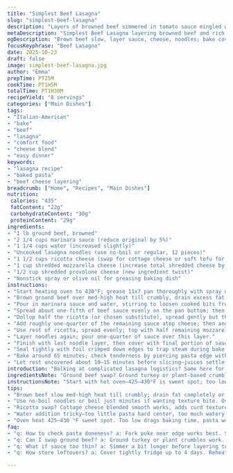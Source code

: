 ```yaml
---
title: "Simplest Beef Lasagna"
slug: "simplest-beef-lasagna"
description: "Layers of browned beef simmered in tomato sauce mingled with water to keep it saucy. Uncooked noodles softened by baking steam with ricotta and mozzarella sprinkled in thoughtful portions. Covered tightly for even cooking. Baked until bubbling and tender. Rested well for slicing. Substitutions possible for ricotta with cottage cheese, or swap mozzarella with provolone if needed. Nonstick spray or a smear of olive oil stops noodles sticking. Watch for pasta softness by piercing late in bake – no soggy mush yet no crunch. Measures shifted slightly to tweak moisture and cheese balance. Familiar smells of simmering beef and oregano in sauce, golden cheese melting on top. Because no one likes dry bottom layers or uneven cook with layered pasta. Easy yet forgiving, especially if you tweak sauce thickness or cheese ratios. Keep foil tightly wrapped - no steam escape, no dry edges. Timed bake plus tactile poke with fork tells all."
metaDescription: "Simplest Beef Lasagna layering browned beef and rich cheeses baked with no-boil noodles for tender slices; easy swaps and clear texture tips included"
ogDescription: "Brown beef slow, layer sauce, cheese, noodles; bake covered 65 mins. Watch fork test—poke gently, no crunch. Let rest before slicing. Cheese combos matter."
focusKeyphrase: "Beef Lasagna"
date: 2025-10-23
draft: false
image: simplest-beef-lasagna.jpg
author: "Emma"
prepTime: PT25M
cookTime: PT1H5M
totalTime: PT1H30M
recipeYield: "8 servings"
categories: ["Main Dishes"]
tags:
- "Italian-American"
- "bake"
- "beef"
- "lasagna"
- "comfort food"
- "cheese blend"
- "easy dinner"
keywords:
- "lasagna recipe"
- "baked pasta"
- "beef cheese layering"
breadcrumb: ["Home", "Recipes", "Main Dishes"]
nutrition: 
 calories: "435"
 fatContent: "22g"
 carbohydrateContent: "30g"
 proteinContent: "29g"
ingredients:
- "1 lb ground beef, browned"
- "2 1/4 cups marinara sauce (reduce original by 5%)"
- "1 1/4 cups water (increased slightly)"
- "Uncooked lasagna noodles (use no-boil or regular, 12 pieces)"
- "1 1/2 cups ricotta cheese (swap for cottage cheese or soft tofu for twist)"
- "1 cup shredded mozzarella cheese (increase total shredded cheese by 10%, add provolone mix)"
- "1/2 cup shredded provolone cheese (new ingredient twist)"
- "Nonstick spray or olive oil for greasing baking dish"
instructions:
- "Start heating oven to 430°F; grease 11x7 pan thoroughly with spray or oil."
- "Brown ground beef over med-high heat till crumbly, drain excess fat well or blot with paper towels; return meat to pan over med-low heat."
- "Pour in marinara sauce and water, stirring to loosen cooked bits from pan; simmer just enough to blend flavors, no heavy reduction needed."
- "Spread about one-fifth of beef sauce evenly on the pan bottom; then cover with a layer of noodles, overlapping slightly but not crowded."
- "Dollop half the ricotta (or chosen substitute), spread gently but thoroughly; sprinkle a mix of about one-third mozzarella and provolone cheese."
- "Add roughly one-quarter of the remaining sauce atop cheese; then another noodle sheet layer."
- "Use rest of ricotta, spread evenly; top with half remaining mozzarella-provolone combo."
- "Layer noodles again; pour one-quarter of sauce over this layer."
- "Finish with last noodle layer, then cover with final portion of sauce and sprinkle remaining shredded cheeses evenly on top."
- "Seal tightly with foil crimped down edges to trap steam during bake."
- "Bake around 65 minutes; check tenderness by piercing pasta edge with fork near end—should glide in with slight resistance but no crunch. If crisp, bake longer uncovered up to 10 minutes."
- "Let rest uncovered about 10–15 minutes before slicing—juices settle, easier cutting."
introduction: "Balking at complicated lasagna logistics? Same here for years. Saucy beef, uncooked pasta—tried reducing soak times, overbaking, soggy noodles. Learned to nudge water ratio up just a smidge, switch ricotta for cottage cheese when fridge runs dry. Mozzarella alone too mild, provolone adds bite and sharper melt. Greasing pan a must; prevents sticky disaster. Foil wrap traps moister steam. Scent of marinara bubbling through the noodles—tell when the whole pan simmers irresistibly. Resting? Crucial. Cuts hold together instead of oozing away. Midweek dinner saver or batch for weekend crowd. Not fussy, but technique matters. Clues come from fork and eyes, not clock alone. Beef browned just right, sauce heated fully before layering—not cold or whole mess soggy. Worth playing with cheese blends or pasta thickness. Feel free to swap ground turkey in, but watch seasoning tweak."
ingredientsNote: "Ground beef swap? Ground turkey or plant-based crumbles work but adjust seasoning with more garlic and herbs—turkey tends to be bland. For sauce, store-bought marinara is solid convenience, but adding crushed tomatoes or a splash of wine deepens flavor if you have time. Water addition crucial here; too little, pasta stays tough at center, too much and sauce thins out—aim for saucy but not soupy. Cheese-wise, ricotta's mild creaminess can be replaced with cottage cheese, but blend beforehand to smooth curds. Mozzarella often overused; mix provolone or fontina for complexity and better melt. Nonstick spray or a quick olive oil rub stops noodles from sticking during soak and baking. Use no-boil noodles to simplify or boil regular ones briefly if you want firmer bite. Don’t skip draining grease thoroughly—too fatty layers make dish greasy. Foil wrap essential to steaming pasta tender without drying top layer."
instructionsNote: "Start with hot oven—425–430°F is sweet spot; too low and the baking drags, pasta won’t soften properly; too high and cheese browns too fast with uneven cook. Brown meat thoroughly till just cooked through, not charred—draining fat prevents grease puddles in final bake. Stir sauce with water in same pan—scraping browned bits off bottom adds flavor punch, but simmer briefly so sauce loosens but doesn’t evaporate too much. Layer carefully: sauce base seals pan, pasta layers separate cheeses and sauce, stopping clumps or dry patches. Cheese spreads best if softened or mixed before spreading. Using a mix of mozzarella and provolone creates richer melty texture. Don’t pile too thick; even layering helps heat distribution. Wrap tightly with foil; crimp edges well or moisture escapes and edges dry out. Bake for about 65 minutes, poke test pasta near edge—fork should sink easily with gentle resistance. Let rest 10–15 mins so juices stabilize—cutting immediately dumps watery mess. Use foil tent to keep warm if needed. Leftovers bake well; add splash water before reheating to prevent dryness."
tips:
- "Brown beef slow med-high heat till crumbly; drain fat completely or blot. Fat too much? Greasy layers. Return beef low heat before sauce. Flavors build in pan bits—scrape gently when adding sauce."
- "Use no-boil noodles or boil just minutes if wanting texture bite. Over-soak kills chew, undercook is crunch pain. Watch pasta edges during bake with fork poke. Slow steam trapped by foil cooks noodles without drying edges."
- "Ricotta swap? Cottage cheese blended smooth works, adds curd texture. Soft tofu alternative for creaminess but no dairy flavor. Mozzarella often bland solo—mix equal provolone for sharper melt and deeper taste. Cheese mix affects final texture hugely."
- "Water addition tricky—too little pasta hard center, too much watery sauce. Adjust slightly up or down based on saucy feel when stirring pan. Aim for sauce flowing, not pooling at bottom after bake. Watch moisture during simmer."
- "Oven heat 425–430 °F sweet spot. Too low drags baking time, pasta won’t soften well; too high browns cheese fast but can dry top. Foil wrap seals steam inside. Crimp edges tightly or steam escapes, dry layers form."
faq:
- "q: How to check pasta doneness? a: Fork poke near edge works best. Should sink with gentle resistance. No crunch. Feel slight softness. If firm, bake uncovered 5–10 mins more. Watch carefully not to dry out."
- "q: Can I swap ground beef? a: Ground turkey or plant crumbles work. Adjust seasoning with garlic, herbs heavier. Turkey bland alone. Plant for veg twist but texture varies. Brown well or risk soggy layers."
- "q: What if sauce too thin? a: Simmer a bit longer before layering to thicken. Or reduce water slightly. Too watery messes bake—no thick coat on noodles. Lift edges after baking, if sauce pooling, next time reduce liquids."
- "q: How store leftovers? a: Cover tightly fridge up to 4 days. Reheat covered with splash water so pasta stays moist. Freeze in portions. Thaw in fridge overnight. Reheat slower oven or microwave with foil tent."

---
```

